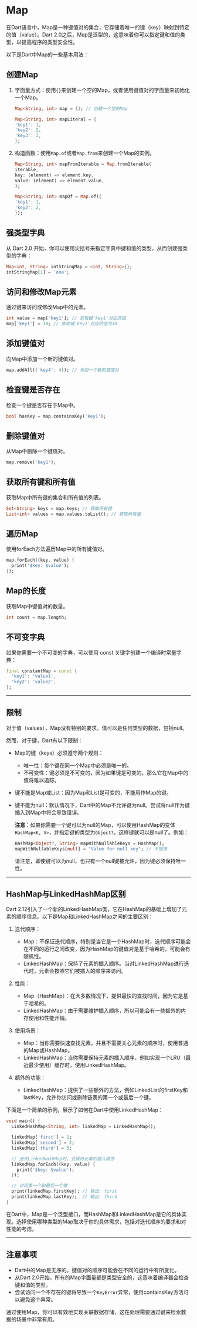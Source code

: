 # Map

在Dart语言中，Map是一种键值对的集合，它存储着唯一的键（key）映射到特定的值（value）。Dart 2.0之后，Map是泛型的，这意味着你可以指定键和值的类型，以提高程序的类型安全性。

以下是Dart中Map的一些基本用法：

## 创建Map

1. 字面量方式：使用`{}`来创建一个空的Map，或者使用键值对的字面量来初始化一个Map。

    ```dart
    Map<String, int> map = {}; // 创建一个空的Map

    Map<String, int> mapLiteral = {
    'key1': 1,
    'key2': 2,
    'key3': 3,
    };
    ```

2. 构造函数：使用`Map.of`或者`Map.from`来创建一个Map的实例。

    ```dart
    Map<String, int> mapFromIterable = Map.fromIterable(
    iterable,
    key: (element) => element.key,
    value: (element) => element.value,
    );

    Map<String, int> mapOf = Map.of({
    'key1': 1,
    'key2': 2,
    });
    ```

## 强类型字典

从 Dart 2.0 开始，你可以使用尖括号来指定字典中键和值的类型，从而创建强类型的字典：

```dart
Map<int, String> intStringMap = <int, String>{};
intStringMap[1] = 'one';
```

## 访问和修改Map元素

通过键来访问或修改Map中的元素。

```dart
int value = map['key1']; // 获取键'key1'对应的值
map['key1'] = 10; // 修改键'key1'对应的值为10
```

## 添加键值对

向Map中添加一个新的键值对。

```dart
map.addAll({'key4': 4}); // 添加一个新的键值对
```

## 检查键是否存在

检查一个键是否存在于Map中。

```dart
bool hasKey = map.containsKey('key1');
```

## 删除键值对

从Map中删除一个键值对。

```dart
map.remove('key1');
```

## 获取所有键和所有值

获取Map中所有键的集合和所有值的列表。

```dart
Set<String> keys = map.keys; // 获取所有键
List<int> values = map.values.toList(); // 获取所有值
```

## 遍历Map

使用forEach方法遍历Map中的所有键值对。

```dart
map.forEach((key, value) {
  print('$key: $value');
});
```

## Map的长度

获取Map中键值对的数量。

```dart
int count = map.length;
```

## 不可变字典

如果你需要一个不可变的字典，可以使用 const 关键字创建一个编译时常量字典：

```dart
final constantMap = const {
  'key1': 'value1',
  'key2': 'value2',
};
```

---

## 限制

对于值（values），Map没有特别的要求，值可以是任何类型的数据，包括null。

然而，对于键，Dart有以下限制：

* Map的键（keys）必须遵守两个规则：
  * 唯一性：每个键在同一个Map中必须是唯一的。
  * 不可变性：键必须是不可变的，因为如果键是可变的，那么它在Map中的值将难以追踪。
* 键不能是Map或List：因为Map和List是可变的，不能用作Map的键。
* 键不能为null：默认情况下，Dart中的Map不允许键为null。尝试将null作为键插入到Map中将会导致错误。

  **注意**：如果你需要一个键可以为null的Map，可以使用HashMap的变体`HashMap<K, V>`，并指定键的类型为`Object?`，这样键就可以是null了。例如：
  
  ```dart
  HashMap<Object?, String> mapWithNullableKeys = HashMap();
  mapWithNullableKeys[null] = "Value for null key"; // 不报错
  ```

  请注意，即使键可以为null，也只有一个null键被允许，因为键必须保持唯一性。

---

## HashMap与LinkedHashMap区别

Dart 2.12引入了一个新的LinkedHashMap类，它在HashMap的基础上增加了元素的顺序信息。以下是Map和LinkedHashMap之间的主要区别：

1. 迭代顺序：

    * Map：不保证迭代顺序，特别是当它是一个HashMap时，迭代顺序可能会在不同的运行之间改变，因为HashMap的键值对是基于哈希的，可能会有随机性。
    * LinkedHashMap：保持了元素的插入顺序。当对LinkedHashMap进行迭代时，元素会按照它们被插入的顺序来访问。

2. 性能：

    * Map（HashMap）：在大多数情况下，提供最快的查找时间，因为它是基于哈希的。
    * LinkedHashMap：由于需要维护插入顺序，所以可能会有一些额外的内存使用和性能开销。

3. 使用场景：

    * Map：当你需要快速查找元素，并且不需要关心元素的顺序时，使用普通的Map或HashMap。
    * LinkedHashMap：当你需要保持元素的插入顺序，例如实现一个LRU（最近最少使用）缓存时，使用LinkedHashMap。

4. 额外的功能：

    * LinkedHashMap：提供了一些额外的方法，例如LinkedList的firstKey和lastKey，允许你访问或删除链表的第一个或最后一个键。

下面是一个简单的示例，展示了如何在Dart中使用LinkedHashMap：

```dart
void main() {
  LinkedHashMap<String, int> linkedMap = LinkedHashMap();

  linkedMap['first'] = 1;
  linkedMap['second'] = 2;
  linkedMap['third'] = 3;

  // 迭代LinkedHashMap时，会保持元素的插入顺序
  linkedMap.forEach((key, value) {
    print('$key: $value');
  });

  // 访问第一个和最后一个键
  print(linkedMap.firstKey); // 输出: first
  print(linkedMap.lastKey);  // 输出: third
}
```

在Dart中，Map是一个泛型接口，而HashMap和LinkedHashMap是它的具体实现。选择使用哪种类型的Map取决于你的具体需求，包括对迭代顺序的要求和对性能的考虑。

---

## 注意事项

* Dart中的Map是无序的，键值对的顺序可能会在不同的运行中有所变化。
* 从Dart 2.0开始，所有的Map字面量都是类型安全的，这意味着编译器会检查键和值的类型。
* 尝试访问一个不存在的键将导致一个`KeyError`异常，使用containsKey方法可以避免这个异常。

通过使用Map，你可以有效地实现关联数据存储，这在处理需要通过键来检索数据的场景中非常有用。
